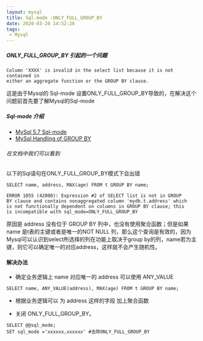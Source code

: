```yaml
---
layout: mysql
title: Sql-mode :ONLY_FULL_GROUP_BY
date: 2020-03-20 14:52:26
tags:
 - Mysql
---
```

##### ONLY_FULL_GROUP_BY 引起的一个问题
```
Column 'XXXX' is invalid in the select list because it is not contained in 
either an aggregate function or the GROUP BY clause.
```
这是由于Mysql的 Sql-mode 设置ONLY_FULL_GROUP_BY导致的，在解决这个问题前首先要了解Mysql的Sql-mode
<!-- more -->
##### Sql-mode 介绍 
* [MySql 5.7 Sql-mode](https://dev.mysql.com/doc/refman/5.7/en/sql-mode.html#sql-mode-changes)
* [MySql Handling of GROUP BY](https://dev.mysql.com/doc/refman/5.7/en/group-by-handling.html)

###### 在文档中我们可以看到
以下的Sql语句在ONLY_FULL_GROUP_BY模式下会出错
````
SELECT name, address, MAX(age) FROM t GROUP BY name;

ERROR 1055 (42000): Expression #2 of SELECT list is not in GROUP
BY clause and contains nonaggregated column 'mydb.t.address' which
is not functionally dependent on columns in GROUP BY clause; this
is incompatible with sql_mode=ONLY_FULL_GROUP_BY
````
原因是 address 没有位于 GROUP BY 列中，也没有使用聚合函数；但是如果 name 是t表的主键或者是唯一的NOT NULL 列，那么这个查询是有效的，因为Mysql可以认识到select所选择的列在功能上取决于group by的列，name若为主键，则它可以确定唯一的对应address，这样就不会产生随机性。


#### 解决办法

* 确定业务逻辑上 name 对应唯一的 address 可以使用 ANY_VALUE

````
SELECT name, ANY_VALUE(address), MAX(age) FROM t GROUP BY name;
````

* 根据业务逻辑可以 为 address 这样的字段 加上聚合函数

* 关闭 ONLY_FULL_GROUP_BY。

````
SELECT @@sql_mode;
SET sql_mode ='xxxxxx,xxxxxx' #去除ONLY_FULL_GROUP_BY
````
